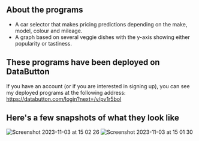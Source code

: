 ## About the programs

* A car selector that makes pricing predictions depending on the make, model, colour and mileage.
* A graph based on several veggie dishes with the y-axis showing either popularity or tastiness.

## These programs have been deployed on DataButton
If you have an account (or if you are interested in signing up), you can see my deployed programs at the following address: https://databutton.com/login?next=/v/pv1r5bol

## Here's a few snapshots of what they look like

![Screenshot 2023-11-03 at 15 02 26](https://github.com/Marion34-dev/streamlit/assets/125993993/b19c8d74-da9a-46c6-a2b7-e0d809950580)
![Screenshot 2023-11-03 at 15 01 30](https://github.com/Marion34-dev/streamlit/assets/125993993/ac5f5b4b-3256-4af2-a452-082c4615abbf)
